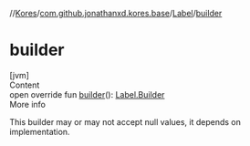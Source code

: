 //[Kores](../../index.md)/[com.github.jonathanxd.kores.base](../index.md)/[Label](index.md)/[builder](builder.md)



# builder  
[jvm]  
Content  
open override fun [builder](builder.md)(): [Label.Builder](-builder/index.md)  
More info  


This builder may or may not accept null values, it depends on implementation.

  



